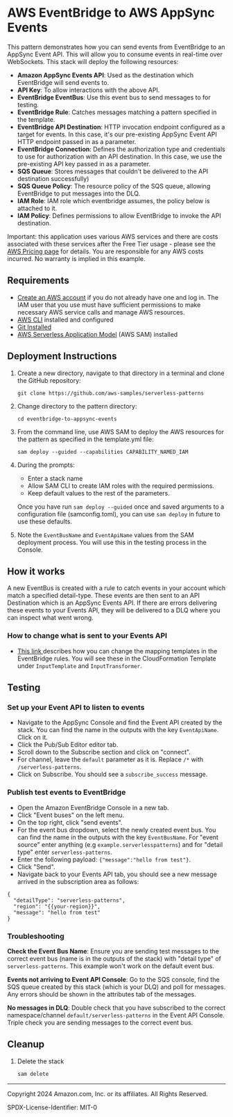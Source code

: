 # AWS EventBridge to AWS AppSync Events

This pattern demonstrates how you can send events from EventBridge to an AppSync Event API. This will allow you to consume events in real-time over WebSockets. This stack will deploy the following resources: 
- **Amazon AppSync Events API**: Used as the destination which EventBridge will send events to. 
- **API Key**: To allow interactions with the above API.
- **EventBridge EventBus**: Use this event bus to send messages to for testing.
- **EventBridge Rule**: Catches messages matching a pattern specified in the template.
- **EventBridge API Destination**: HTTP invocation endpoint configured as a target for events. In this case, it's our pre-existing AppSync Event API HTTP endpoint passed in as a parameter.
- **EventBridge Connection**: Defines the authorization type and credentials to use for authorization with an API destination. In this case, we use the pre-existing API key passed in as a parameter. 
- **SQS Queue**: Stores messages that couldn't be delivered to the API destination successfully)
- **SQS Queue Policy**: The resource policy of the SQS queue, allowing EventBridge to put messages into the DLQ.
- **IAM Role**: IAM role which eventbridge assumes, the policy below is attached to it.
- **IAM Policy**: Defines permissions to allow EventBridge to invoke the API destination. 

Important: this application uses various AWS services and there are costs associated with these services after the Free Tier usage - please see the [AWS Pricing page](https://aws.amazon.com/pricing/) for details. You are responsible for any AWS costs incurred. No warranty is implied in this example.

## Requirements

* [Create an AWS account](https://portal.aws.amazon.com/gp/aws/developer/registration/index.html) if you do not already have one and log in. The IAM user that you use must have sufficient permissions to make necessary AWS service calls and manage AWS resources.
* [AWS CLI](https://docs.aws.amazon.com/cli/latest/userguide/install-cliv2.html) installed and configured
* [Git Installed](https://git-scm.com/book/en/v2/Getting-Started-Installing-Git)
* [AWS Serverless Application Model](https://docs.aws.amazon.com/serverless-application-model/latest/developerguide/serverless-sam-cli-install.html) (AWS SAM) installed

## Deployment Instructions

1. Create a new directory, navigate to that directory in a terminal and clone the GitHub repository:
    ``` 
    git clone https://github.com/aws-samples/serverless-patterns
    ```
1. Change directory to the pattern directory:
    ```
    cd eventbridge-to-appsync-events
    ```
1. From the command line, use AWS SAM to deploy the AWS resources for the pattern as specified in the template.yml file:
    ```
    sam deploy --guided --capabilities CAPABILITY_NAMED_IAM
    ```
1. During the prompts:
    * Enter a stack name
    * Allow SAM CLI to create IAM roles with the required permissions.
    * Keep default values to the rest of the parameters.

    Once you have run `sam deploy --guided` once and saved arguments to a configuration file (samconfig.toml), you can use `sam deploy` in future to use these defaults.

1. Note the `EventBusName` and `EventApiName` values from the SAM deployment process. You will use this in the testing process in the Console. 

## How it works

A new EventBus is created with a rule to catch events in your account which match a specified detail-type. These events are then sent to an API Destination which is an AppSync Events API. If there are errors delivering these events to your Events API, they will be delivered to a DLQ where you can inspect what went wrong. 

### How to change what is sent to your Events API

* [This link ](https://docs.aws.amazon.com/eventbridge/latest/userguide/eb-transform-target-input.html) describes how you can change the mapping templates in the EventBridge rules. You will see these in the CloudFormation Template under `InputTemplate` and  `InputTransformer`.

## Testing

### Set up your Event API to listen to events
- Navigate to the AppSync Console and find the Event API created by the stack. You can find the name in the outputs with the key `EventApiName`. Click on it. 
- Click the Pub/Sub Editor editor tab.
- Scroll down to the Subscribe section and click on "connect".
- For channel, leave the `default` parameter as it is. Replace `/*` with `/serverless-patterns`.
- Click on Subscribe. You should see a `subscribe_success` message.

### Publish test events to EventBridge

- Open the Amazon EventBridge Console in a new tab.
- Click "Event buses" on the left menu.
- On the top right, click "send events".
- For the event bus dropdown, select the newly created event bus. You can find the name in the outputs with the key `EventBusName`. For "event source" enter anything (e.g `example.serverlesspatterns`) and for "detail type" enter `serverless-patterns`.
- Enter the following payload: `{"message":"hello from test"}`.
- Click "Send".
- Navigate back to your Events API tab, you should see a new message arrived in the subscription area as follows: 
```
{
  "detailType": "serverless-patterns",
  "region": "{{your-region}}",
  "message": "hello from test"
}
```

### Troubleshooting

**Check the Event Bus Name**: Ensure you are sending test messages to the correct event bus (name is in the outputs of the stack) with "detail type" of `serverless-patterns`. This example won't work on the default event bus.

**Events not arriving to Event API Console**: Go to the SQS console, find the SQS queue created by this stack (which is your DLQ) and poll for messages. Any errors should be shown in the attributes tab of the messages. 

**No messages in DLQ**: Double check that you have subscribed to the correct namespace/channel `default/serverless-patterns` in the Event API Console. Triple check you are sending messages to the correct event bus.

## Cleanup
 
1. Delete the stack
    ```bash
    sam delete
    ```

----
Copyright 2024 Amazon.com, Inc. or its affiliates. All Rights Reserved.

SPDX-License-Identifier: MIT-0
